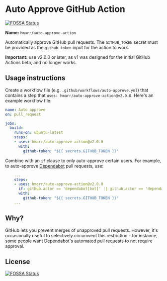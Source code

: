 # Auto Approve GitHub Action
[![FOSSA Status](https://app.fossa.io/api/projects/git%2Bgithub.com%2Fhmarr%2Fauto-approve-action.svg?type=shield)](https://app.fossa.io/projects/git%2Bgithub.com%2Fhmarr%2Fauto-approve-action?ref=badge_shield)


**Name:** `hmarr/auto-approve-action`

Automatically approve GitHub pull requests. The `GITHUB_TOKEN` secret must be provided as the `github-token` input for the action to work.

**Important:** use v2.0.0 or later, as v1 was designed for the initial GitHub Actions beta, and no longer works.

## Usage instructions

Create a workflow file (e.g. `.github/workflows/auto-approve.yml`) that contains a step that `uses: hmarr/auto-approve-action@v2.0.0`. Here's an example workflow file:

```yaml
name: Auto approve
on: pull_request

jobs:
  build:
    runs-on: ubuntu-latest
    steps:
    - uses: hmarr/auto-approve-action@v2.0.0
      with:
        github-token: "${{ secrets.GITHUB_TOKEN }}"
```


Combine with an `if` clause to only auto-approve certain users. For example, to auto-approve [Dependabot][dependabot] pull requests, use:

```yaml
    ...
    steps:
    - uses: hmarr/auto-approve-action@v2.0.0
      if: github.actor == 'dependabot[bot]' || github.actor == 'dependabot-preview[bot]'
      with:
        github-token: "${{ secrets.GITHUB_TOKEN }}"
    ...
```

## Why?

GitHub lets you prevent merges of unapproved pull requests. However, it's occasionally useful to selectively circumvent this restriction - for instance, some people want Dependabot's automated pull requests to not require approval.

[dependabot]: https://github.com/marketplace/dependabot


## License
[![FOSSA Status](https://app.fossa.io/api/projects/git%2Bgithub.com%2Fhmarr%2Fauto-approve-action.svg?type=large)](https://app.fossa.io/projects/git%2Bgithub.com%2Fhmarr%2Fauto-approve-action?ref=badge_large)
